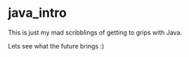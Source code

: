 # java_intro

This is just my mad scribblings of getting to grips with Java.

Lets see what the future brings :)
